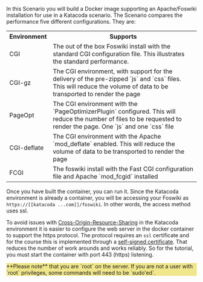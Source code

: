 In this Scenario you will build a Docker image supporting an Apache/Foswiki installation for use in a Katacoda scenario. The Scenario compares the performance five different configurations. They are:

<table class="foswikiTable">
<tr class="foswikiTableOdd foswikiTableRowdataBgSorted0 foswikiTableRowdataBg0">
<th class="foswikiTableCol0 foswikiFirstCol"> Environment </th>
<th class="foswikiTableCol1 foswikiLastCol"> Supports </th>
</tr>
<tr class="foswikiTableEven foswikiTableRowdataBgSorted0 foswikiTableRowdataBg0">
<td class="foswikiTableCol0 foswikiFirstCol"> CGI </td>
<td class="foswikiTableCol1 foswikiLastCol"> The out of the box Foswiki install with the standard CGI configuration file. This illustrates the standard performance. </td>
</tr>
<tr class="foswikiTableOdd foswikiTableRowdataBgSorted1 foswikiTableRowdataBg1">
<td class="foswikiTableCol0 foswikiFirstCol"> CGI-gz </td>
<td class="foswikiTableCol1 foswikiLastCol"> The CGI environment, with support for the delivery of the pre-zipped `js` and `css` files. This will reduce the volume of data to be transported to render the page </td>
</tr>
<tr class="foswikiTableEven foswikiTableRowdataBgSorted0 foswikiTableRowdataBg0">
<td class="foswikiTableCol0 foswikiFirstCol"> PageOpt </td>
<td class="foswikiTableCol1 foswikiLastCol"> The CGI environment with the `PageOptimizerPlugin` configured. This will reduce the number of files to be requested to render the page. One `js` and one `css` file </td>
</tr>
<tr class="foswikiTableOdd foswikiTableRowdataBgSorted1 foswikiTableRowdataBg1">
<td class="foswikiTableCol0 foswikiFirstCol"> CGI-deflate </td>
<td class="foswikiTableCol1 foswikiLastCol"> The CGI environment with the Apache `mod_deflate` enabled. This will reduce the volume of data to be transported to render the page </td>
</tr>
<tr class="foswikiTableEven foswikiTableRowdataBgSorted0 foswikiTableRowdataBg0">
<td class="foswikiTableCol0 foswikiFirstCol foswikiLast"> FCGI </td>
<td class="foswikiTableCol1 foswikiLastCol foswikiLast"> The foswiki install with the Fast CGI configuration file and Apache `mod_fcgid` installed </td>
</tr>
</table>

Once you have built the container, you can run it. Since the Katacoda environment is already a container, you will be accessing your Foswiki as `https://[[katacoda ...com]]/foswiki`. In other words, the access method uses ssl.

To avoid issues with [Cross-Origin-Resource-Sharing](https://developer.mozilla.org/en-US/docs/Web/HTTP/CORS) in the Katacoda environment it is easier to configure the web server in the docker container to support the https protocol. The protocol requires an `ssl` certificate and for the course this is implemented through a [self-signed certificate](https://en.wikipedia.org/wiki/Self-signed_certificate). That reduces the number of work arounds and works reliably. So for the tutorial, you must start the container with port 443 (https) listening.

<div class="katacoda_tutorial" style="background-color: khaki">**Please note** that you are `root` on the server. If you are not a user with `root` privileges, some commands will need to be `sudo'ed`. </div>